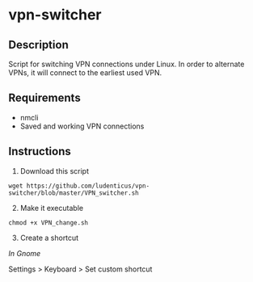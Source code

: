 # vpn-switcher

## Description

Script for switching VPN connections under Linux. In order to alternate VPNs, it will connect to the earliest used VPN. 


## Requirements

* nmcli
* Saved and working VPN connections


## Instructions

1. Download this script

  `wget https://github.com/ludenticus/vpn-switcher/blob/master/VPN_switcher.sh`
  
2. Make it executable

  `chmod +x VPN_change.sh`

3. Create a shortcut

  *In Gnome*
  
  Settings > Keyboard > Set custom shortcut

